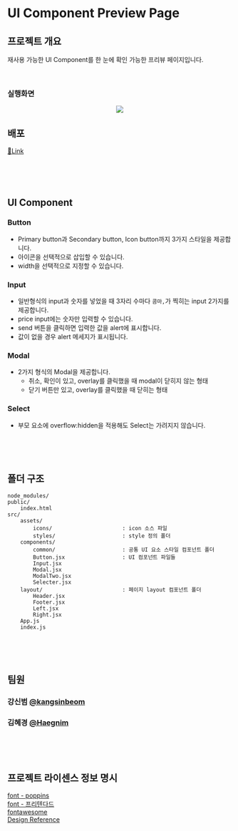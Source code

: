 # UI Component Preview Page

## 프로젝트 개요

재사용 가능한 UI Component를 한 눈에 확인 가능한 프리뷰 페이지입니다.

<br />

### 실행화면

<p align="center">
<img src="https://github.com/Haegnim/hh99-test2/assets/84562770/5590aaf2-67df-47a6-b324-3b977e837351">
</p>

## 배포

[📎Link](https://hh99-chap3.vercel.app/)

<br />
<br />
<br />

## UI Component

### Button

-   Primary button과 Secondary button, Icon button까지 3가지 스타일을 제공합니다.
-   아이콘을 선택적으로 삽입할 수 있습니다.
-   width을 선택적으로 지정할 수 있습니다.

### Input

-   일반형식의 input과 숫자를 넣었을 때 3자리 수마다 `콤마,`가 찍히는 input 2가지를 제공합니다.
-   price input에는 숫자만 입력할 수 있습니다.
-   send 버튼을 클릭하면 입력한 값을 alert에 표시합니다.
-   값이 없을 경우 alert 메세지가 표시됩니다.

### Modal

-   2가지 형식의 Modal을 제공합니다.
    -   취소, 확인이 있고, overlay를 클릭했을 때 modal이 닫히지 않는 형태
    -   닫기 버튼만 있고, overlay를 클릭했을 때 닫히는 형태

### Select

-   부모 요소에 overflow:hidden을 적용해도 Select는 가려지지 않습니다.

<br />
<br />
<br />

## 폴더 구조

```
node_modules/
public/
    index.html
src/
    assets/
        icons/                      : icon 소스 파일
        styles/                     : style 정의 폴더
    components/
        common/                     : 공통 UI 요소 스타일 컴포넌트 폴더
        Button.jsx                  : UI 컴포넌트 파일들
        Input.jsx
        Modal.jsx
        ModalTwo.jsx
        Selecter.jsx
    layout/                         : 페이지 layout 컴포넌트 폴더
        Header.jsx
        Footer.jsx
        Left.jsx
        Right.jsx
    App.js
    index.js
```

<br />
<br />
<br />

## 팀원

### 강신범 [@kangsinbeom](https://github.com/kangsinbeom)

### 김혜경 [@Haegnim](https://github.com/Haegnim)

<br />
<br />
<br />

## 프로젝트 라이센스 정보 명시
[font - poppins](https://fonts.google.com/specimen/Poppins) <br />
[font - 프리텐다드](https://noonnu.cc/font_page/694) <br />
[fontawesome](https://fontawesome.com/) <br />
[Design Reference](https://www.behance.net/gallery/136821989/MEDICO-Doctor-Patient-Management-System-UIUX-Design)
